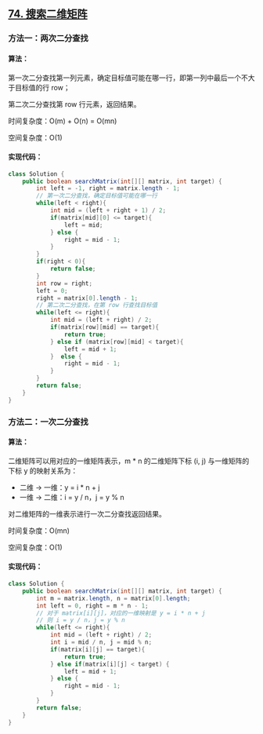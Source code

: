 ## [74. 搜索二维矩阵](https://leetcode-cn.com/problems/search-a-2d-matrix/)

### 方法一：两次二分查找

#### 算法：

第一次二分查找第一列元素，确定目标值可能在哪一行，即第一列中最后一个不大于目标值的行 row；

第二次二分查找第 row 行元素，返回结果。

时间复杂度：O(m) + O(n) = O(mn)

空间复杂度：O(1)

#### 实现代码：

```java
class Solution {
    public boolean searchMatrix(int[][] matrix, int target) {
        int left = -1, right = matrix.length - 1;
        // 第一次二分查找，确定目标值可能在哪一行
        while(left < right){
            int mid = (left + right + 1) / 2;
            if(matrix[mid][0] <= target){
                left = mid;
            } else {
                right = mid - 1;
            }
        }
        if(right < 0){
            return false;
        }
        int row = right;
        left = 0;
        right = matrix[0].length - 1;
        // 第二次二分查找，在第 row 行查找目标值
        while(left <= right){
            int mid = (left + right) / 2;
            if(matrix[row][mid] == target){
                return true;
            } else if (matrix[row][mid] < target){
                left = mid + 1;
            }  else {
                right = mid - 1;
            }
        }
        return false;
    }
}
```

### 方法二：一次二分查找

#### 算法：

二维矩阵可以用对应的一维矩阵表示，m * n 的二维矩阵下标 (i, j) 与一维矩阵的下标 y 的映射关系为：

- 二维 → 一维：y = i * n + j
- 一维 → 二维：i = y / n，j = y % n

对二维矩阵的一维表示进行一次二分查找返回结果。

时间复杂度：O(mn)

空间复杂度：O(1)

#### 实现代码：

```java
class Solution {
    public boolean searchMatrix(int[][] matrix, int target) {
        int m = matrix.length, n = matrix[0].length;
        int left = 0, right = m * n - 1;
        // 对于 matrix[i][j]，对应的一维映射是 y = i * n + j
        // 则 i = y / n，j = y % n
        while(left <= right){
            int mid = (left + right) / 2;
            int i = mid / n, j = mid % n;
            if(matrix[i][j] == target){
                return true;
            } else if(matrix[i][j] < target) {
                left = mid + 1;
            } else {
                right = mid - 1;
            }
        }
        return false;
    }
}
```


